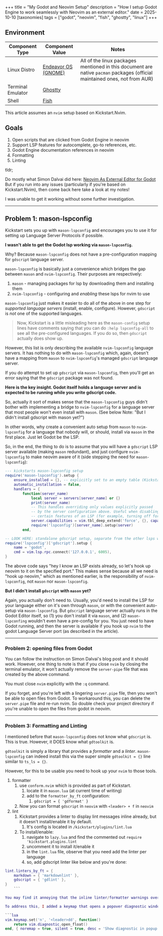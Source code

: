 +++
title = "My Godot and Neovim Setup"
description = "How I setup Godot Engine to work seamlessly with Neovim as an external editor."
date = 2025-10-10
[taxonomies]
tags = ["godot", "neovim", "fish", "ghostty", "linux"]
+++

## Environment

| Component Type    | Component Value                                 | Notes                                                                                                                      |
| ----------------- | ----------------------------------------------- | -------------------------------------------------------------------------------------------------------------------------- |
| Linux Distro      | [Endeavor OS (GNOME)](https://endeavouros.com/) | All of the linux packages mentioned in this document are native `pacman` packages (official maintained ones, not from AUR) |
| Terminal Emulator | [Ghostty](https://ghostty.org/)                 |                                                                                                                            |
| Shell             | [Fish](https://fishshell.com/)                  |                                                                                                                            |

This article assumes an `nvim` setup based on Kickstart.Nvim.
## Goals

1. Open scripts that are clicked from Godot Engine in neovim
2. Support LSP features for autocomplete, go-to references, etc.
3. Godot Engine documentation references in neovim
4. Formatting
5. Linting

tldr;

Do mostly what Simon Dalvai did here: [Neovim As External Editor for Godot](https://simondalvai.org/blog/godot-neovim/)
But if you run into any issues (particularly if you're based on Kickstart.Nvim), then come back here take a look at my notes!

I was unable to get it working without some further investigation.

---
## Problem 1: mason-lspconfig

Kickstart sets you up with `mason-lspconfig` and encourages you to use it for setting up Language Server Protocols if possible.

**I wasn't able to get the Godot lsp working via `mason-lspconfig`.**

Why? Because `mason-lspconfig` does not have a pre-configuration mapping for `gdscript` language server.

`mason-lspconfig` is basically just a convenience which bridges the gap between `mason` and `nvim-lspconfig`. Their purposes are respectively:
1. `mason` - managing packages for lsp by downloading them and installing them
2. `nvim-lspconfig` - configuring and _enabling_ these lsps for nvim to use 

`mason-lspconfig` just makes it easier to do all of the above in one step for _supported language servers_ (install, enable, configure). However, `gdscript` is _not_ one of the supported languages.

> Now, Kickstart is a little misleading here as the `mason-config` setup lines have comments saying that you can do `:help lspconfig-all` to see all the pre-configured languages. If you do so, then `gdscript` actually does show up. 
> 
 However, this list is only describing the available `nvim-lspconfig` language servers. It has nothing to do with `mason-lspconfig` which, again, doesn't have a mapping from `mason` to `nvim-lspconfig`'s managed `gdscript` language server. 

If you do attempt to set up `gdscript` via `mason-lspconfig`, then you'll get an error saying that the `gdscript` package was not found.

**Here is the key insight. Godot itself holds a language server and is expected to be running while you write gdscript code.**

So, actually it sort of makes sense that the `mason-lspconfig` guys didn't bother with implementing a bridge to `nvim-lspconfig` for a language server that most people won't even install with `mason`. (See below Note: "But I didn't install gdscript with mason yet?")

In other words, why create a convenient auto setup from `mason` to `nvim-lspconfig` for a language that nobody will, or should, install via `mason` in the first place. Just let Godot be the LSP.

So, in the end, the thing to do is to assume that you will have a `gdscript` LSP server available (making `mason` redundant), and just configure `nvim-lspconfig` to make neovim aware of it (side stepping the need for `mason-lspconfig`):

```lua
--- kickstarts mason-lspconfig setup
require('mason-lspconfig').setup {
	ensure_installed = {}, -- explicitly set to an empty table (Kickstart populates installs via mason-tool-installer)
	automatic_installation = false,
	handlers = {
		function(server_name)
			local server = servers[server_name] or {}
			print(server_name)
			-- This handles overriding only values explicitly passed
			-- by the server configuration above. Useful when disabling
			-- certain features of an LSP (for example, turning off formatting for ts_ls)
			server.capabilities = vim.tbl_deep_extend('force', {}, capabilities, server.capabilities or {})
			require('lspconfig')[server_name].setup(server)
		end,

-- LOOK HERE: standalone gdscript setup, separate from the other lsps which are configured via mason-lspconfig above
require('lspconfig')['gdscript'].setup {
	name = 'godot',
	cmd = vim.lsp.rpc.connect('127.0.0.1', 6005),
}
```

The above code says "hey I know an LSP exists already, so let's hook up neovim to it on the specified port."
This makes sense because all we need is "hook up neovim," which as mentioned earlier, is the responsibility of `nvim-lspconfig`, not `mason` nor `mason-lspconfig`.


**But I didn't install `gdscript` with `mason` yet?**

Again, you actually don't need to. Usually, you'd need to install the LSP for your language either on it's own through `mason`, or with the convenient auto-setup via `mason-lspconfig`. But `gdscript` language server actually runs in the Godot Editor itself, so (1) you don't install it via `mason`, and (2) `mason-lspconfing` wouldn't even have a pre-config for you.
You just need to have Godot running, and then the server is available if you hook up `nvim` to the godot Language Server port (as described in the article).

---
### Problem 2: opening files from Godot

You can follow the instruction on Simon Dalvai's blog post and it should work.
However, one thing to note is that if you close `nvim` by closing the terminal emulator, it won't actually remove the `server-pipe` file that was created by the above command.

You must close `nvim` explicitly with the `:q` command.

If you forget, and you're left with a lingering `server.pipe` file, then you won't be able to open files from Godot. To workaround this, you can delete the `server.pipe` file and re-run nvim. So double check your project directory if you're unable to open the files from godot in neovim.

---
### Problem 3: Formatting and Linting

I mentioned before that `mason-lspconfig` does not know what `gdscript` is. This is true.
However, it DOES know what `gdtoolkit` is. 

`gdtoolkit` is simply a library that provides a *formatter* and a *linter*. `mason-lspconfig` can indeed install this via the super simple `gdtoolkit = {}` line similar to `ts_ls = {}`.

However, for this to be usable you need to hook up your `nvim` to those tools.

1. formatter
	1. use `conform.nvim` which is provided as part of Kickstart.
		1. locate it in `mason.lua` (at current time of writing)
		2. add to the `formatter_by_ft` configuration:
			1. `gdscript = { 'gdformat' }`
	2. Now you can format `gdscript` in `neovim` with `<leader> + f` in `neovim`
2. lint
	1. Kickstart provides a linter to display lint messages inline already, but it doesn't install/enable it by default.
		1. It's config is located in `/kickstart/plugins/lint.lua`
	2. To install/enable:
		1. navigate to `lazy.lua` and find the commented out `require 'kickstart.plugins.lint`
		2. uncomment it to install it/enable it
		3. in the `lint.lua` file, observe that you need add the linter per language
		4. so, add gdscript linter like below and you're done:
```lua
lint.linters_by_ft = {
	markdown = { 'markdownlint' },
	gdscript = { 'gdlint' },
}
	```

You may find it annoying that the inline linter/formatter warnings overflow off the buffer making them unreadable. 

To address this, I added a keymap that opens a popover diagnostic window to display any of the warnings/errors on the line that your cursor is on. Take a look at the custom keymappings in `init.lua`

```lua
vim.keymap.set('n', '<leader>dd', function()
    return vim.diagnostic.open_float()
end, { noremap = true, silent = true, desc = 'Show diagnostic in popup' })
```
